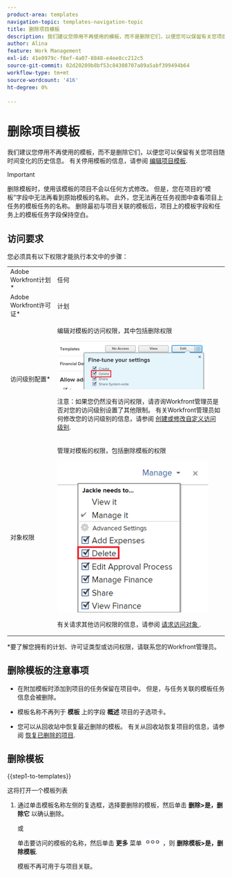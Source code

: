 ```yaml
---
product-area: templates
navigation-topic: templates-navigation-topic
title: 删除项目模板
description: 我们建议您停用不再使用的模板，而不是删除它们，以便您可以保留有关您项目随时间变化的历史信息。
author: Alina
feature: Work Management
exl-id: 41e0979c-f8ef-4a07-8848-e4ee8cc212c5
source-git-commit: 02d20209b8bf53c84308707a89a5abf399494b64
workflow-type: tm+mt
source-wordcount: '416'
ht-degree: 0%

---
```


# 删除项目模板

我们建议您停用不再使用的模板，而不是删除它们，以便您可以保留有关您项目随时间变化的历史信息。 有关停用模板的信息，请参阅 [编辑项目模板](../../../manage-work/projects/create-and-manage-templates/edit-templates.md).

>[!IMPORTANT]
>
>删除模板时，使用该模板的项目不会以任何方式修改。 但是，您在项目的“模板”字段中无法再看到原始模板的名称。 此外，您无法再在任务视图中查看项目上任务的模板任务的名称。 删除最初与项目关联的模板后，项目上的模板字段和任务上的模板任务字段保持空白。

## 访问要求

您必须具有以下权限才能执行本文中的步骤：

<table style="table-layout:auto"> 
 <col> 
 <col> 
 <tbody> 
  <tr> 
   <td role="rowheader">Adobe Workfront计划*</td> 
   <td> <p>任何</p> </td> 
  </tr> 
  <tr> 
   <td role="rowheader">Adobe Workfront许可证*</td> 
   <td> <p>计划 </p> </td> 
  </tr> 
  <tr> 
   <td role="rowheader">访问级别配置*</td> 
   <td> <p>编辑对模板的访问权限，其中包括删除权限</p> <p> <img src="assets/template-access-level-with-advanced-settings-350x113.png" style="width: 350;height: 113;"> </p> <p>注意：如果您仍然没有访问权限，请咨询Workfront管理员是否对您的访问级别设置了其他限制。 有关Workfront管理员如何修改您的访问级别的信息，请参阅 <a href="../../../administration-and-setup/add-users/configure-and-grant-access/create-modify-access-levels.md" class="MCXref xref">创建或修改自定义访问级别</a>.</p> </td> 
  </tr> 
  <tr> 
   <td role="rowheader">对象权限</td> 
   <td> <p>管理对模板的权限，包括删除模板的权限</p> <p> <img src="assets/template-manage-permissions-with-advanced-settings-350x352.png" style="width: 350;height: 352;"> </p> <p>有关请求其他访问权限的信息，请参阅 <a href="../../../workfront-basics/grant-and-request-access-to-objects/request-access.md" class="MCXref xref">请求访问对象 </a>.</p> </td> 
  </tr> 
 </tbody> 
</table>

&#42;要了解您拥有的计划、许可证类型或访问权限，请联系您的Workfront管理员。

## 删除模板的注意事项

* 在附加模板时添加到项目的任务保留在项目中。 但是，与任务关联的模板任务信息会被删除。
* 模板名称不再列于 **模板** 上的字段 **概述** 项目的子选项卡。

* 您可以从回收站中恢复最近删除的模板。 有关从回收站恢复项目的信息，请参阅 [恢复已删除的项目](../../../administration-and-setup/manage-workfront/manage-deleted-items/restore-deleted-items.md).

## 删除模板

{{step1-to-templates}}

这将打开一个模板列表

1. 通过单击模板名称左侧的复选框，选择要删除的模板，然后单击 **删除>是，删除它** 以确认删除。

   或

   单击要访问的模板的名称，然后单击 **更多** 菜单 ![](assets/qs-more-icon-on-an-object.png) ，则 **删除模板>是，删除模板**.

   模板不再可用于与项目关联。
